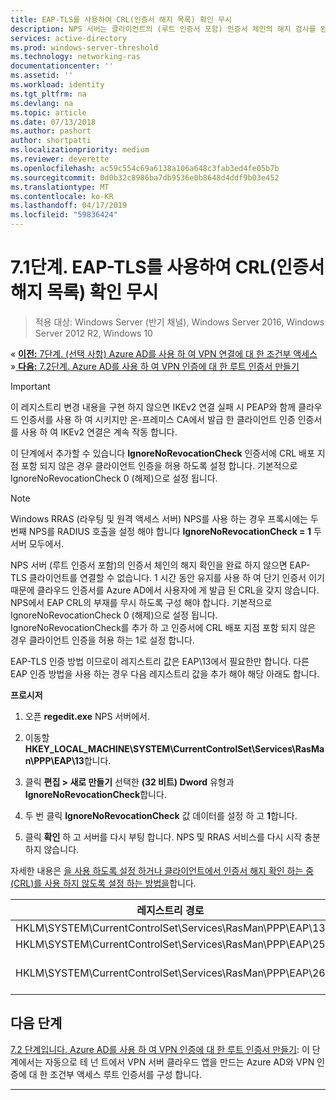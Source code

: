 ```yaml
---
title: EAP-TLS를 사용하여 CRL(인증서 해지 목록) 확인 무시
description: NPS 서버는 클라이언트의 (루트 인증서 포함) 인증서 체인의 해지 검사를 완료 하 고 인증서가 해지 된 확인 하지 않는 한 EAP-TLS 클라이언트를 연결할 수 없습니다.
services: active-directory
ms.prod: windows-server-threshold
ms.technology: networking-ras
documentationcenter: ''
ms.assetid: ''
ms.workload: identity
ms.tgt_pltfrm: na
ms.devlang: na
ms.topic: article
ms.date: 07/13/2018
ms.author: pashort
author: shortpatti
ms.localizationpriority: medium
ms.reviewer: deverette
ms.openlocfilehash: ac59c554c69a6138a106a648c3fab3ed4fe05b7b
ms.sourcegitcommit: 0d0b32c8986ba7db9536e0b8648d4ddf9b03e452
ms.translationtype: MT
ms.contentlocale: ko-KR
ms.lasthandoff: 04/17/2019
ms.locfileid: "59836424"
---
```

# <a name="step-71-configure-eap-tls-to-ignore-certificate-revocation-list-crl-checking"></a>7.1단계. EAP-TLS를 사용하여 CRL(인증서 해지 목록) 확인 무시

>적용 대상: Windows Server (반기 채널), Windows Server 2016, Windows Server 2012 R2, Windows 10

&#171;  [**이전:** 7단계. (선택 사항) Azure AD를 사용 하 여 VPN 연결에 대 한 조건부 액세스](ad-ca-vpn-connectivity-windows10.md)<br>
&#187;[ **다음:** 7.2단계. Azure AD를 사용 하 여 VPN 인증에 대 한 루트 인증서 만들기](vpn-create-root-cert-for-vpn-auth-azure-ad.md)

>[!IMPORTANT]
>이 레지스트리 변경 내용을 구현 하지 않으면 IKEv2 연결 실패 시 PEAP와 함께 클라우드 인증서를 사용 하 여 시키지만 온-프레미스 CA에서 발급 한 클라이언트 인증 인증서를 사용 하 여 IKEv2 연결은 계속 작동 합니다.

이 단계에서 추가할 수 있습니다 **IgnoreNoRevocationCheck** 인증서에 CRL 배포 지점 포함 되지 않은 경우 클라이언트 인증을 허용 하도록 설정 합니다. 기본적으로 IgnoreNoRevocationCheck 0 (해제)으로 설정 됩니다.

>[!NOTE]
>Windows RRAS (라우팅 및 원격 액세스 서버) NPS를 사용 하는 경우 프록시에는 두 번째 NPS를 RADIUS 호출을 설정 해야 합니다 **IgnoreNoRevocationCheck = 1** 두 서버 모두에서.

NPS 서버 (루트 인증서 포함)의 인증서 체인의 해지 확인을 완료 하지 않으면 EAP-TLS 클라이언트를 연결할 수 없습니다. 1 시간 동안 유지를 사용 하 여 단기 인증서 이기 때문에 클라우드 인증서를 Azure AD에서 사용자에 게 발급 된 CRL을 갖지 않습니다. NPS에서 EAP CRL의 부재를 무시 하도록 구성 해야 합니다. 기본적으로 IgnoreNoRevocationCheck 0 (해제)으로 설정 됩니다. IgnoreNoRevocationCheck를 추가 하 고 인증서에 CRL 배포 지점 포함 되지 않은 경우 클라이언트 인증을 허용 하는 1로 설정 합니다. 

EAP-TLS 인증 방법 이므로이 레지스트리 값은 EAP\13에서 필요한만 합니다. 다른 EAP 인증 방법을 사용 하는 경우 다음 레지스트리 값을 추가 해야 해당 아래도 합니다. 

**프로시저**

1. 오픈 **regedit.exe** NPS 서버에서.

2. 이동할 **HKEY_LOCAL_MACHINE\SYSTEM\CurrentControlSet\Services\RasMan\PPP\EAP\13**합니다.

3. 클릭 **편집 > 새로 만들기** 선택한 **(32 비트) Dword** 유형과 **IgnoreNoRevocationCheck**합니다.

4. 두 번 클릭 **IgnoreNoRevocationCheck** 값 데이터를 설정 하 고 **1**합니다.

5. 클릭 **확인** 하 고 서버를 다시 부팅 합니다. NPS 및 RRAS 서비스를 다시 시작 충분 하지 않습니다.

자세한 내용은 [을 사용 하도록 설정 하거나 클라이언트에서 인증서 해지 확인 하는 중 (CRL)를 사용 하지 않도록 설정 하는 방법을](https://technet.microsoft.com/library/bb680540.aspx)합니다.


|레지스트리 경로  |EAP 확장  |
|---------|---------|
|HKLM\SYSTEM\CurrentControlSet\Services\RasMan\PPP\EAP\13     |EAP-TLS         |
|HKLM\SYSTEM\CurrentControlSet\Services\RasMan\PPP\EAP\25     |PEAP         |
|HKLM\SYSTEM\CurrentControlSet\Services\RasMan\PPP\EAP\26     |EAP-MSCHAP v2         |

## <a name="next-step"></a>다음 단계

[7.2 단계입니다. Azure AD를 사용 하 여 VPN 인증에 대 한 루트 인증서 만들기](vpn-create-root-cert-for-vpn-auth-azure-ad.md): 이 단계에서는 자동으로 테 넌 트에서 VPN 서버 클라우드 앱을 만드는 Azure AD와 VPN 인증에 대 한 조건부 액세스 루트 인증서를 구성 합니다. 

---